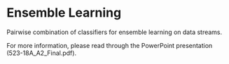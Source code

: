 # Ensemble Learning
Pairwise combination of classifiers for ensemble learning on data streams.

For more information, please read through the PowerPoint presentation (523-18A_A2_Final.pdf).
